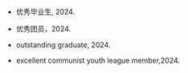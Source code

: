 - 优秀毕业生, 2024. 
- 优秀团员，2024. 

- outstanding graduate, 2024. 
- excellent communist youth league member,2024.
